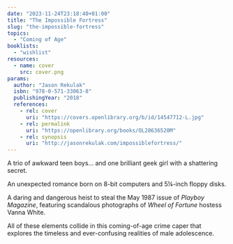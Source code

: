 ```yaml
---
date: "2023-11-24T23:18:40+01:00"
title: "The Impossible Fortress"
slug: "the-impossible-fortress"
topics:
  - "Coming of Age"
booklists:
  - "wishlist"
resources:
  - name: cover
    src: cover.png
params:
  author: "Jason Rekulak"
  isbn: "978-0-571-33063-8"
  publishingYear: "2018"
  references:
    - rel: cover
      uri: "https://covers.openlibrary.org/b/id/14547712-L.jpg"
    - rel: permalink
      uri: "https://openlibrary.org/books/OL28636520M"
    - rel: synopsis
      uri: "http://jasonrekulak.com/impossiblefortress/"
---
```

A trio of awkward teen boys... and one brilliant geek girl with a shattering 
secret.

An unexpected romance born on 8-bit computers and 5¼-inch floppy disks.

A daring and dangerous heist to steal the May 1987 issue of _Playboy Magazine_, 
featuring scandalous photographs of _Wheel of Fortune_ hostess Vanna White.

All of these elements collide in this coming-of-age crime caper that explores 
the timeless and ever-confusing realities of male adolescence.